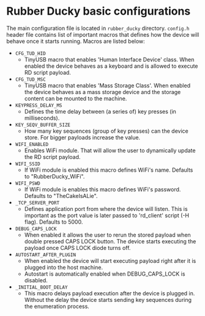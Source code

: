 # Rubber Ducky basic configurations

The main configuration file is located in `rubber_ducky` directory. `config.h` header file contains list of important macros that defines how the device will behave once it starts running. Macros are listed below:

- `CFG_TUD_HID`
    - TinyUSB macro that enables 'Human Interface Device' class. 
      When enabled the device behaves as a keyboard and is allowed to execute RD script payload.
- `CFG_TUD_MSC`
    - TinyUSB macro that enables 'Mass Storage Class'.
      When enabled the device behaves as a mass storage device and the storage content can be mounted to the machine.
- `KEYPRESS_DELAY_MS`
    - Defines the time delay between (a series of) key presses (in milliseconds).
- `KEY_SEQV_BUFFER_SIZE`
    - How many key sequences (group of key presses) can the device store. For bigger payloads increase the value.
- `WIFI_ENABLED`
    - Enables WiFi module. That will allow the user to dynamically update the RD script payload.
- `WIFI_SSID`
    - If WiFi module is enabled this macro defines WiFi's name. Defaults to "RubberDucky_WiFi".
- `WIFI_PSWD`
    - If WiFi module is enables this macro defines WiFi's password. Defaults to "TheCakeIsALie".
- `_TCP_SERVER_PORT`
    - Defines application port from where the device will listen. This is important as the port value
      is later passed to 'rd_client' script (-H flag). Defaults to 5000. 
- `DEBUG_CAPS_LOCK`
    - When enabled it allows the user to rerun the stored payload when double pressed CAPS LOCK button.
      The device starts executing the payload once CAPS LOCK diode turns off.
- `AUTOSTART_AFTER_PLUGIN`
    - When enabled the device will start executing payload right after it is plugged into the host machine.
    - Autostart is automatically enabled when DEBUG_CAPS_LOCK is disabled.
- `_INITIAL_BOOT_DELAY`
    - This macro delays payload execution after the device is plugged in. Without the delay the device starts
      sending key sequences during the enumeration process.
